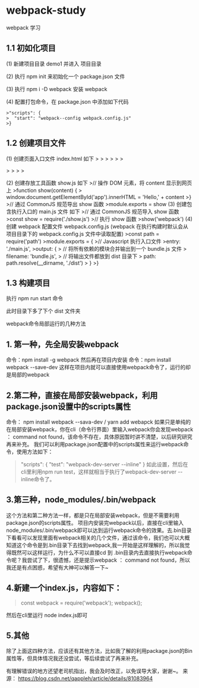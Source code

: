 # webpack-study
webpack 学习
## 1.1 初如化项目
  (1) 新建项目目录 demo1 并进入 项目目录

  (2) 执行 npm init 来初始化一个 package.json 文件

  (3) 执行 npm i -D webpack 安装 webpack

  (4) 配置打包命令，在 package.json 中添加如下代码 

    >"scripts": {
    >  "start": "webpack--config webpack.config.js" 
    >}

## 1.2 创建项目文件
  (1) 创建页面入口文件 index.html 如下
    ><html>
    ><head>
    >  <meta charset="UTF-8">
    ></head>
    ><body>
    >  <div id="app"></div>
    >  <!-- 导入 Webpack 输出的 Javascript 文件 -->
    >  <script src="./dist/bundle.js"></script>
    ></body>
    ></html>

  (2) 创建存放工具函数 show.js 如下
    >// 操作 DOM 元素，将 content 显示到网页上
    >function show(content) {
    >  window.document.getElementById('app').innerHTML = 'Hello,' + content
    >}
    >// 通过 CommonJS 规范导出 show 函数
    >module.exports = show
  (3) 创建包含执行入口的 main.js 文件 如下
    >// 通过 CommonJS 规范导入 show 函数
    >const show = require('./show.js')
    >// 执行 show 函数
    >show('webpack')
  (4) 创建 webpack 配置文件 webpack.config.js (webpack 在执行构建时默认会从项目目录下的 webpack.config.js 文件中读取配置)
    >const path = require('path')
    >module.exports = {
    >// Javascript 执行入口文件
    >entry: './main.js',
    >output: {
    >    // 将所有依赖的模块合并输出到一个 bundle.js 文件
    >    filename: 'bundle.js',
    >    // 将输出文件都放到 dist 目录下
    >    path: path.resolve(__dirname, './dist')
    >  }
    >}

## 1.3 构建项目
   执行 npm run start 命令

   此时目录下多了下个 dist 文件夹


webpack命令局部运行的几种方法
 
## 1. 第一种，先全局安装webpack
命令：npm install -g webpack
然后再在项目内安装
命令：npm install webpack --save-dev
这样在项目内就可以直接使用webpack命令了，运行的却是局部的webpack
 
## 2.第二种，直接在局部安装webpack，利用package.json设置中的scripts属性
命令： npm install webpack --sava-dev / yarn add webapck
如果只是单纯的在局部安装webpack，你在cli（命令行界面）里输入webpack你会发现webpack ： command not found，该命令不存在，具体原因暂时讲不清楚，以后研究研究再来补充。
我们可以利用package.json配置中的scripts属性来运行webpack命令，使用方法如下：
>"scripts": {
>"test": "webpack-dev-server --inline"
>}
如此设置，然后在cli里利用npm run test，这样就相当于执行了webpack-dev-server --inline命令了。
 
## 3.第三种，node_modules/.bin/webpack
这个方法和第二种方法一样，都是只在局部安装webpack，但是不需要利用package.json的scripts属性。
项目内安装完webpack以后，直接在cli里输入node_modules/.bin/webpack即可以达到运行webpack命令的效果。去.bin目录下看看可以发现里面有webpack相关的几个文件，通过该命令，我们也可以大概知道这个命令是到.bin目录下去找到webpack,我一开始是这样理解的，所以我觉得既然可以这样运行，为什么不可以直接cd 到 .bin目录内去直接执行webpack命令呢？我尝试了下，很遗憾，还是提示webpack ： command not found，所以我还是有点困惑，希望有大神可以解答一下~
 
## 4.新建一个index.js，内容如下：
>const webpack = require('webpack');
>webpack();
 
然后在cli里运行 node index.js即可
 
## 5.其他
除了上面这四种方法，应该还有其他方法，比如我了解的利用package.json的Bin属性等，但具体情况我还没尝试，等后续尝试了再来补充。
 
有理解错误的地方还望老司机指出，我会及时改正，以免误导大家，谢谢~。
来源： https://blog.csdn.net/qappleh/article/details/81083964
